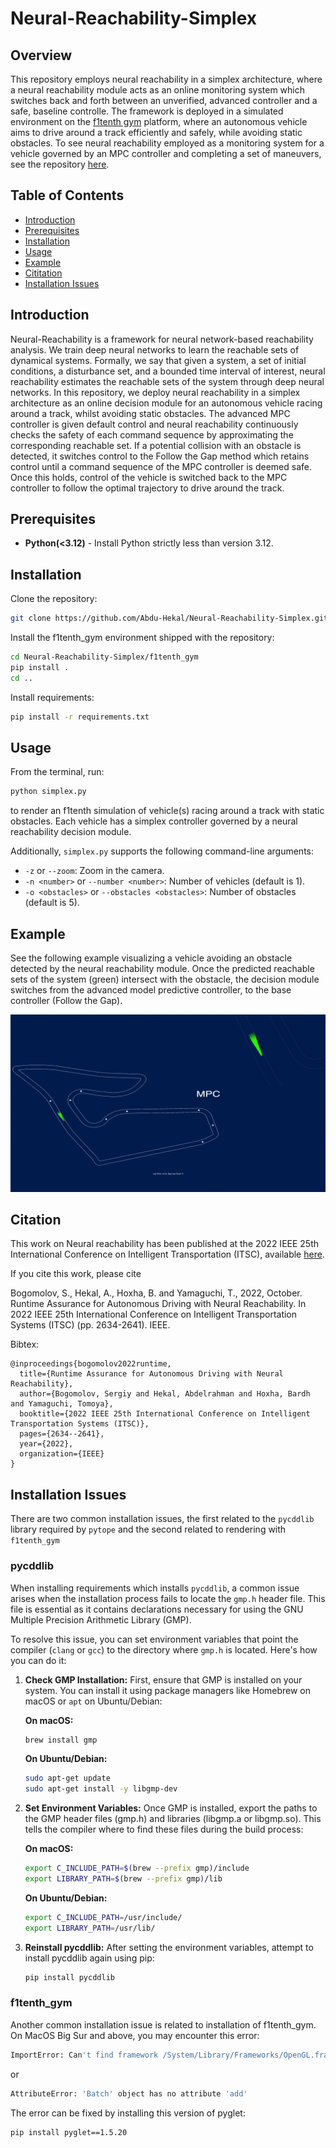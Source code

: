 # Neural-Reachability-Simplex
## Overview

This repository employs neural reachability in a simplex architecture, where a neural reachability module acts as an online monitoring system which switches back and forth between an unverified, advanced controller and a safe, baseline controlle. The framework is
deployed in a simulated environment on the [f1tenth gym](https://f1tenth-gym.readthedocs.io/en/latest/) platform, where an autonomous vehicle aims to drive around a track efficiently and safely, while avoiding static obstacles. To see neural reachability employed as a monitoring system for a vehicle governed by an MPC controller and completing a set of maneuvers, see the repository [here](https://github.com/Abdu-Hekal/Neural-Reachability).

## Table of Contents

- [Introduction](#introduction)
- [Prerequisites](#prerequisites)
- [Installation](#installation)
- [Usage](#usage)
- [Example](#example)
- [Cititation](#Citation)
- [Installation Issues](#installation-issues)

## Introduction

Neural-Reachability is a framework for neural network-based reachability analysis. We train deep neural networks to learn the reachable sets of dynamical systems. Formally, we say that given a system, a set of initial conditions, a disturbance set, and a bounded time interval of interest, neural reachability estimates the reachable sets of the system through deep neural networks. In this repository, we deploy neural reachability in a simplex architecture as an online decision module for an autonomous vehicle racing around a track, whilst avoiding static obstacles. The advanced MPC controller is given default control and neural reachability continuously checks the safety of each command sequence by approximating the corresponding reachable set. If a potential collision with an obstacle is detected, it switches control to the Follow the Gap method which retains control until a command sequence of the MPC controller is deemed safe. Once this holds, control of the vehicle is switched back to the MPC controller to follow the optimal trajectory to drive around the track.

## Prerequisites

- **Python(<3.12)** - Install Python strictly less than version 3.12.


## Installation

Clone the repository:

```bash
git clone https://github.com/Abdu-Hekal/Neural-Reachability-Simplex.git
```

Install the f1tenth_gym environment shipped with the repository:

```bash
cd Neural-Reachability-Simplex/f1tenth_gym
pip install .
cd ..
```

Install requirements:

```bash
pip install -r requirements.txt
```


## Usage

From the terminal, run:

```bash
python simplex.py
```

to render an f1tenth simulation of vehicle(s) racing around a track with static obstacles. Each vehicle has a simplex controller governed by a neural reachability decision module.

Additionally, `simplex.py` supports the following command-line arguments:

- `-z` or `--zoom`: Zoom in the camera.
- `-n <number>` or `--number <number>`: Number of vehicles (default is 1).
- `-o <obstacles>` or `--obstacles <obstacles>`: Number of obstacles (default is 5).

## Example

See the following example visualizing a vehicle avoiding an obstacle detected by the neural reachability module. Once the predicted reachable sets of the system (green) intersect with the obstacle, the decision module switches from the advanced model predictive controller, to the base controller (Follow the Gap).

![](https://github.com/Abdu-Hekal/Neural-Reachability-Simplex/blob/main/f110_simplex.gif)



## Citation

This work on Neural reachability has been published at the 2022 IEEE 25th International Conference on Intelligent Transportation (ITSC), available [here](https://ieeexplore.ieee.org/abstract/document/9922294).

If you cite this work, please cite

Bogomolov, S., Hekal, A., Hoxha, B. and Yamaguchi, T., 2022, October. Runtime Assurance for Autonomous Driving with Neural Reachability. In 2022 IEEE 25th International Conference on Intelligent Transportation Systems (ITSC) (pp. 2634-2641). IEEE.

Bibtex:
```
@inproceedings{bogomolov2022runtime,
  title={Runtime Assurance for Autonomous Driving with Neural Reachability},
  author={Bogomolov, Sergiy and Hekal, Abdelrahman and Hoxha, Bardh and Yamaguchi, Tomoya},
  booktitle={2022 IEEE 25th International Conference on Intelligent Transportation Systems (ITSC)},
  pages={2634--2641},
  year={2022},
  organization={IEEE}
}
```

## Installation Issues

There are two common installation issues, the first related to the `pycddlib` library required by `pytope` and the second related to rendering with `f1tenth_gym`

### pycddlib

When installing requirements which installs `pycddlib`, a common issue arises when the installation process fails to locate the `gmp.h` header file. This file is essential as it contains declarations necessary for using the GNU Multiple Precision Arithmetic Library (GMP). 

To resolve this issue, you can set environment variables that point the compiler (`clang` or `gcc`) to the directory where `gmp.h` is located. Here's how you can do it:

1. **Check GMP Installation:**
   First, ensure that GMP is installed on your system. You can install it using package managers like Homebrew on macOS or `apt` on Ubuntu/Debian:
   
   **On macOS:**
   ```bash
   brew install gmp
   ```

   **On Ubuntu/Debian:**
   ```bash
   sudo apt-get update
   sudo apt-get install -y libgmp-dev
   ```

2. **Set Environment Variables:**
   Once GMP is installed, export the paths to the GMP header files (gmp.h) and libraries (libgmp.a or libgmp.so). This tells the compiler where to find these files during the build   process:
   
   **On macOS:**
   ```bash
   export C_INCLUDE_PATH=$(brew --prefix gmp)/include
   export LIBRARY_PATH=$(brew --prefix gmp)/lib
   ```

   **On Ubuntu/Debian:**
   ```bash
   export C_INCLUDE_PATH=/usr/include/
   export LIBRARY_PATH=/usr/lib/
   ```

4. **Reinstall pycddlib:**
   After setting the environment variables, attempt to install pycddlib again using pip:
   ```bash
   pip install pycddlib
   ```

### f1tenth_gym
   
Another common installation issue is related to installation of f1tenth_gym.
On MacOS Big Sur and above, you may encounter this error:

```bash
ImportError: Can't find framework /System/Library/Frameworks/OpenGL.framework.
```

or 

```bash
AttributeError: 'Batch' object has no attribute 'add'
```


The error can be fixed by installing this version of pyglet:
```bash
pip install pyglet==1.5.20
```



   
    


